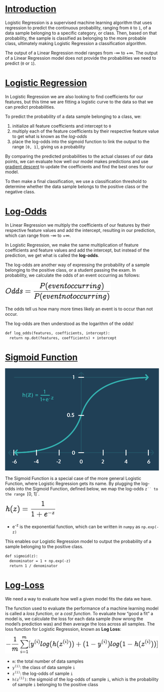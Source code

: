 # [Introduction](https://www.codecademy.com/courses/machine-learning/lessons/logistic-regression/exercises/introduction)
Logistic Regression is a supervised machine learning algorithm that uses regression to predict the continuous probability, ranging from `0` to `1`, of a data sample belonging to a specific category, or class.
Then, based on that probability, the sample is classified as belonging to the more probable class, ultimately making Logistic Regression a classification algorithm.

The output of a Linear Regression model ranges from -∞ to +∞.
The output of a Linear Regression model does not provide the probabilities we need to predict (`0` or `1`).

# [Logistic Regression](https://www.codecademy.com/courses/machine-learning/lessons/logistic-regression/exercises/logistic)
In Logistic Regression we are also looking to find coefficients for our features, but this time we are fitting a logistic curve to the data so that we can predict probabilities.

To predict the probability of a data sample belonging to a class, we:
1. initialize all feature coefficients and intercept to `0`
2. multiply each of the feature coefficients by their respective feature value to get what is known as the *log-odds*
3. place the log-odds into the sigmoid function to link the output to the range `[0, 1]`, giving us a probability

By comparing the predicted probabilities to the actual classes of our data points, we can evaluate how well our model makes predictions and use [gradient descent](https://github.com/lendoo73/Challenge-Project-of-CodeCademy/tree/master/python/Analyze_Financial_Data_with_Python/Regression/Linear%20Regression/Tutorial) to update the coefficients and find the best ones for our model.

To then make a final classification, we use a classification threshold to determine whether the data sample belongs to the positive class or the negative class.

# [Log-Odds](https://www.codecademy.com/courses/machine-learning/lessons/logistic-regression/exercises/log-odds)
In Linear Regression we multiply the coefficients of our features by their respective feature values and add the intercept, resulting in our prediction, which can range from -∞ to +∞.

In Logistic Regression, we make the same multiplication of feature coefficients and feature values and add the intercept, but instead of the prediction, we get what is called the **log-odds**.

The log-odds are another way of expressing the probability of a sample belonging to the positive class, or a student passing the exam.
In probability, we calculate the odds of an event occurring as follows:

![odds](odds.jpg)

The odds tell us how many more times likely an event is to occur than not occur.

The log-odds are then understood as the logarithm of the odds!
```
def log_odds(features, coefficients, intercept):
  return np.dot(features, coefficients) + intercept
```

# [Sigmoid Function](https://www.codecademy.com/courses/machine-learning/lessons/logistic-regression/exercises/sigmoid)

![sigmoid](sigmoid.webp)

The Sigmoid Function is a special case of the more general Logistic Function, where Logistic Regression gets its name.
By plugging the log-odds into the Sigmoid Function, defined below, we map the log-odds `z˙˙ to the range `[0, 1]`.

![sigmoid function](sigmoid_function.jpg)

* e<sup>-z</sup> is the exponential function, which can be written in `numpy` as `np.exp(-z)`

This enables our Logistic Regression model to output the probability of a sample belonging to the positive class.
```
def sigmoid(z):
  denominator = 1 + np.exp(-z)
  return 1 / denominator
```

# [Log-Loss](https://www.codecademy.com/courses/machine-learning/lessons/logistic-regression/exercises/log-loss-i)
We need a way to evaluate how well a given model fits the data we have.

The function used to evaluate the performance of a machine learning model is called a *loss function*, or a *cost function*.
To evaluate how “good a fit” a model is, we calculate the loss for each data sample (how wrong the model’s prediction was) and then average the loss across all samples.
The loss function for Logistic Regression, known as **Log Loss**:

![log loss](log_loss.jpg)

* `m`: the total number of data samples
* `y`<sup>`(i)`</sup>: the class of data sample `i`
* `z`<sup>`(i)`</sup>: the log-odds of sample `i`
* `h(z`<sup>`(i)`</sup>`)`: the sigmoid of the log-odds of sample `i`, which is the probability of sample `i` belonging to the positive class

